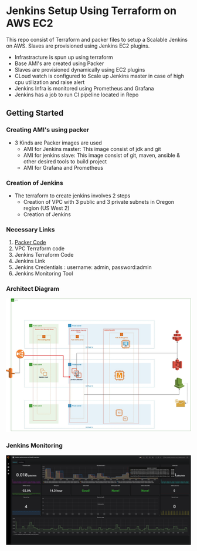 
# Jenkins Setup Using Terraform on AWS EC2

This repo consist of Terraform and packer files to setup a Scalable Jenkins on AWS. Slaves are provisioned using Jenkins EC2 plugins. 

- Infrastracture is spun up using terraform
- Base AMI's are created using Packer
- Slaves are provisioned dynamically using EC2 plugins
- CLoud watch is configured to Scale up Jenkins master in case of high cpu utilization and raise alert
- Jenkins Infra is monitored using Prometheus and Grafana
- Jenkins has a job to run CI pipeline located in Repo

## Getting Started


### Creating AMI's using packer
 - 3 Kinds are Packer images are used
	 - AMI for Jenkins master: This image consist of jdk and git
	 - AMI for jenkins slave: This image consist of git, maven, ansible & other desired tools to build project
	 - AMI for Grafana and Prometheus


### Creation of Jenkins
 - The terraform to create jenkins involves 2 steps
	- Creation of VPC with 3 public and 3 private subnets in  Oregon region (US West 2)
	- Creation of Jenkins
 
### Necessary Links

 1. [Packer Code](packer-templates)
 2. VPC Terraform code
 3. Jenkins Terraform Code
 4. Jenkins Link
 5. Jenkins Credentials : username: admin, password:admin
 6. Jenkins Monitoring Tool

### Architect Diagram
![Alt text](https://github.com/arjunsreepad/aws-jenkins/raw/master/architect-diagram.jpg "architect diagram")

### Jenkins Monitoring
![Alt text](https://github.com/arjunsreepad/aws-jenkins/blob/master/grafana.png)

